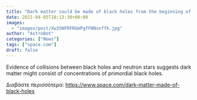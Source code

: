```yaml
---
title: "Dark matter could be made of black holes from the beginning of time"
date: 2021-04-05T18:13:30+00:00
images:
  - "images/post/Xw35NFRFRGmPgfFNNsnffk.jpg"
author: "AstroBot"
categories: ["News"]
tags: ["space.com"]
draft: false
---
```


Evidence of collisions between black holes and neutron stars suggests dark matter might consist of concentrations of primordial black holes. 

Διαβάστε περισσότερα: https://www.space.com/dark-matter-made-of-black-holes
